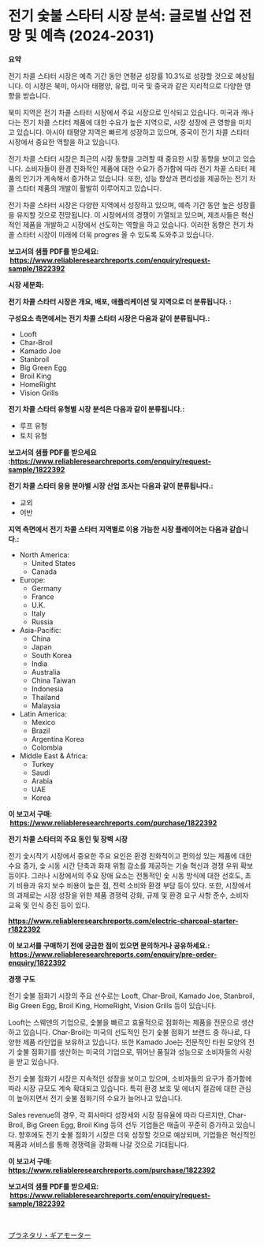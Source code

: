 <p><h1>전기 숯불 스타터 시장 분석: 글로벌 산업 전망 및 예측 (2024-2031)</h1></p><p><strong>요약</strong></p>
<p><p>전기 차콜 스타터 시장은 예측 기간 동안 연평균 성장률 10.3%로 성장할 것으로 예상됩니다. 이 시장은 북미, 아시아 태평양, 유럽, 미국 및 중국과 같은 지리적으로 다양한 영향을 받습니다.</p><p>북미 지역은 전기 차콜 스타터 시장에서 주요 시장으로 인식되고 있습니다. 미국과 캐나다는 전기 차콜 스타터 제품에 대한 수요가 높은 지역으로, 시장 성장에 큰 영향을 미치고 있습니다. 아시아 태평양 지역은 빠르게 성장하고 있으며, 중국이 전기 차콜 스타터 시장에서 중요한 역할을 하고 있습니다.</p><p>전기 차콜 스타터 시장은 최근의 시장 동향을 고려할 때 중요한 시장 동향을 보이고 있습니다. 소비자들이 환경 친화적인 제품에 대한 수요가 증가함에 따라 전기 차콜 스타터 제품의 인기가 계속해서 증가하고 있습니다. 또한, 성능 향상과 편리성을 제공하는 전기 차콜 스타터 제품의 개발이 활발히 이루어지고 있습니다.</p><p>전기 차콜 스타터 시장은 다양한 지역에서 성장하고 있으며, 예측 기간 동안 높은 성장률을 유지할 것으로 전망됩니다. 이 시장에서의 경쟁이 가열되고 있으며, 제조사들은 혁신적인 제품을 개발하고 시장에서 선도하는 역할을 하고 있습니다. 이러한 동향은 전기 차콜 스타터 시장이 미래에 더욱 progres 올 수 있도록 도와주고 있습니다.</p></p>
<p><strong>보고서의 샘플 PDF를 받으세요: &nbsp;<a href="https://www.reliableresearchreports.com/enquiry/request-sample/1822392">https://www.reliableresearchreports.com/enquiry/request-sample/1822392</a></strong></p>
<p><strong>시장 세분화:</strong></p>
<p><strong> 전기 차콜 스타터 시장은 개요, 배포, 애플리케이션 및 지역으로 더 분류됩니다. :</strong></p>
<p><strong>구성요소 측면에서는 전기 차콜 스타터 시장은 다음과 같이 분류됩니다.:</strong></p>
<p><ul><li>Looft</li><li>Char‑Broil</li><li>Kamado Joe</li><li>Stanbroil</li><li>Big Green Egg</li><li>Broil King</li><li>HomeRight</li><li>Vision Grills</li></ul></p>
<p><strong> 전기 차콜 스타터 유형별 시장 분석은 다음과 같이 분류됩니다.:</strong></p>
<p><ul><li>루프 유형</li><li>토치 유형</li></ul></p>
<p><strong>보고서의 샘플 PDF를 받으세요 :<a href="https://www.reliableresearchreports.com/enquiry/request-sample/1822392">https://www.reliableresearchreports.com/enquiry/request-sample/1822392</a></strong></p>
<p><strong> 전기 차콜 스타터 응용 분야별 시장 산업 조사는 다음과 같이 분류됩니다.:</strong></p>
<p><ul><li>교외</li><li>어반</li></ul></p>
<p><strong>지역 측면에서 전기 차콜 스타터 지역별로 이용 가능한 시장 플레이어는 다음과 같습니다.:</strong></p>
<p><ul>
    <li>
        North America:
        <ul>
            <li>United States</li>
            <li>Canada</li>
        </ul>
    </li>
    <li>
        Europe:
        <ul>
            <li>Germany</li>
            <li>France</li>
            <li>U.K.</li>
            <li>Italy</li>
            <li>Russia</li>
        </ul>
    </li>
    <li>
        Asia-Pacific:
        <ul>
            <li>China</li>
            <li>Japan</li>
            <li>South Korea</li>
            <li>India</li>
            <li>Australia</li>
            <li>China Taiwan</li>
            <li>Indonesia</li>
            <li>Thailand</li>
            <li>Malaysia</li>
        </ul>
    </li>
    <li>
        Latin America:
        <ul>
            <li>Mexico</li>
            <li>Brazil</li>
            <li>Argentina Korea</li>
            <li>Colombia</li>
        </ul>
    </li>
    <li>
        Middle East & Africa:
        <ul>
            <li>Turkey</li>
            <li>Saudi</li>
            <li>Arabia</li>
            <li>UAE</li>
            <li>Korea</li>
        </ul>
    </li>
    </ul></p>
<p><strong>이 보고서 구매: &nbsp;<a href="https://www.reliableresearchreports.com/purchase/1822392">https://www.reliableresearchreports.com/purchase/1822392</a></strong></p>
<p><strong>전기 차콜 스타터의 주요 동인 및 장벽 시장</strong></p>
<p><p>전기 숯시작기 시장에서 중요한 주요 요인은 환경 친화적이고 편의성 있는 제품에 대한 수요 증가, 숯 시동 시간 단축과 화재 위험 감소를 제공하는 기술 혁신과 경쟁 우위 확보 등이다. 그러나 시장에서의 주요 장애 요소는 전통적인 숯 시동 방식에 대한 선호도, 초기 비용과 유지 보수 비용이 높은 점, 전력 소비와 환경 부담 등이 있다. 또한, 시장에서의 과제로는 시장 성장을 위한 제품 경쟁력 강화, 규제 및 환경 요구 사항 준수, 소비자 교육 및 인식 증진 등이 있다.</p></p>
<p><strong><a href="https://www.reliableresearchreports.com/electric-charcoal-starter-r1822392">https://www.reliableresearchreports.com/electric-charcoal-starter-r1822392</a></strong></p>
<p><strong>이 보고서를 구매하기 전에 궁금한 점이 있으면 문의하거나 공유하세요.: &nbsp;<a href="https://www.reliableresearchreports.com/enquiry/pre-order-enquiry/1822392">https://www.reliableresearchreports.com/enquiry/pre-order-enquiry/1822392</a></strong></p>
<p><strong>경쟁 구도</strong></p>
<p><p>전기 숯불 점화기 시장의 주요 선수로는 Looft, Char-Broil, Kamado Joe, Stanbroil, Big Green Egg, Broil King, HomeRight, Vision Grills 등이 있습니다. </p><p>Looft는 스웨덴의 기업으로, 숯불을 빠르고 효율적으로 점화하는 제품을 전문으로 생산하고 있습니다. Char-Broil는 미국의 선도적인 전기 숯불 점화기 브랜드 중 하나로, 다양한 제품 라인업을 보유하고 있습니다. 또한 Kamado Joe는 전문적인 타원 모양의 전기 숯불 점화기를 생산하는 미국의 기업으로, 뛰어난 품질과 성능으로 소비자들의 사랑을 받고 있습니다.</p><p>전기 숯불 점화기 시장은 지속적인 성장을 보이고 있으며, 소비자들의 요구가 증가함에 따라 시장 규모도 계속 확대되고 있습니다. 특히 환경 보호 및 에너지 절감에 대한 관심이 높아지면서 전기 숯불 점화기의 수요가 늘어나고 있습니다.</p><p>Sales revenue의 경우, 각 회사마다 성장세와 시장 점유율에 따라 다르지만, Char-Broil, Big Green Egg, Broil King 등의 선두 기업들은 매출이 꾸준히 증가하고 있습니다. 향후에도 전기 숯불 점화기 시장은 더욱 성장할 것으로 예상되며, 기업들은 혁신적인 제품과 서비스를 통해 경쟁력을 강화해 나갈 것으로 기대됩니다.</p></p>
<p><strong>이 보고서 구매: &nbsp; <a href="https://www.reliableresearchreports.com/purchase/1822392">https://www.reliableresearchreports.com/purchase/1822392</a></strong></p>
<p><strong>보고서의 샘플 PDF를 받으세요: &nbsp;<a href="https://www.reliableresearchreports.com/enquiry/request-sample/1822392">https://www.reliableresearchreports.com/enquiry/request-sample/1822392</a></strong><strong></strong></p>
<p>&nbsp;</p>
<p><p><a href="https://github.com/mreklxf44233/Market-Research-Report-List-1/blob/main/363848033078.md">プラネタリ・ギアモーター</a></p></p>